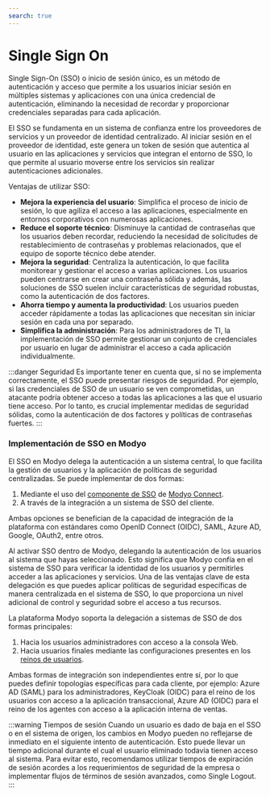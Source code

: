 ```yaml
---
search: true
---
```


# Single Sign On

Single Sign-On (SSO) o inicio de sesión único, es un método de autenticación y acceso que permite a los usuarios iniciar sesión en múltiples sistemas y aplicaciones con una única credencial de autenticación, eliminando la necesidad de recordar y proporcionar credenciales separadas para cada aplicación.

El SSO se fundamenta en un sistema de confianza entre los proveedores de servicios y un proveedor de identidad centralizado. Al iniciar sesión en el proveedor de identidad, este genera un token de sesión que autentica al usuario en las aplicaciones y servicios que integran el entorno de SSO, lo que permite al usuario moverse entre los servicios sin realizar autenticaciones adicionales.

Ventajas de utilizar SSO:
- **Mejora la experiencia del usuario**: Simplifica el proceso de inicio de sesión, lo que agiliza el acceso a las aplicaciones, especialmente en entornos corporativos con numerosas aplicaciones.
- **Reduce el soporte técnico**: Disminuye  la cantidad de contraseñas que los usuarios deben recordar, reduciendo la necesidad de solicitudes de restablecimiento de contraseñas y problemas relacionados, que el equipo de soporte técnico debe atender.
- **Mejora la seguridad**: Centraliza la autenticación, lo que facilita monitorear y gestionar el acceso a varias aplicaciones. Los usuarios pueden centrarse en crear una contraseña sólida y además, las soluciones de SSO suelen incluir características de seguridad robustas, como la autenticación de dos factores.
- **Ahorra tiempo y aumenta la productividad**: Los usuarios pueden acceder rápidamente a todas las aplicaciones que necesitan sin iniciar sesión en cada una por separado.
- **Simplifica la administración**: Para los administradores de TI, la implementación de SSO permite gestionar un conjunto de credenciales por usuario en lugar de administrar el acceso a cada aplicación individualmente.

:::danger Seguridad
Es importante tener en cuenta que, si no se implementa correctamente, el SSO puede presentar riesgos de seguridad. Por ejemplo, si las credenciales de SSO de un usuario se ven comprometidas, un atacante podría obtener acceso a todas las aplicaciones a las que el usuario tiene acceso. Por lo tanto, es crucial implementar medidas de seguridad sólidas, como la autenticación de dos factores y políticas de contraseñas fuertes.
:::

### Implementación de SSO en Modyo

El SSO en Modyo delega la autenticación a un sistema central, lo que facilita la gestión de usuarios y la aplicación de políticas de seguridad centralizadas. Se puede implementar de dos formas:

1. Mediante el uso del [componente de SSO](/es/connect/components/infrastructure.html#single-sign-on-sso) de [Modyo Connect](/es/connect).
2. A través de la integración a un sistema de SSO del cliente.

Ambas opciones se benefician de la capacidad de integración de la plataforma con estándares como OpenID Connect (OIDC), SAML, Azure AD, Google, OAuth2, entre otros.

Al activar SSO dentro de Modyo, delegando la autenticación de los usuarios al sistema que hayas seleccionado. Esto significa que Modyo confía en el sistema de SSO para verificar la identidad de los usuarios y permitirles acceder a las aplicaciones y servicios. Una de las ventajas clave de esta delegación es que puedes aplicar políticas de seguridad específicas de manera centralizada en el sistema de SSO, lo que proporciona un nivel adicional de control y seguridad sobre el acceso a tus recursos.

La plataforma Modyo soporta la delegación a sistemas de SSO de dos formas principales:

1. Hacia los usuarios administradores con acceso a la consola Web.
2. Hacia usuarios finales mediante las configuraciones presentes en los [reinos de usuarios](/es/platform/customers/overview).

Ambas formas de integración son independientes entre sí, por lo que puedes definir topologías específicas para cada cliente, por ejemplo: Azure AD (SAML) para los administradores, KeyCloak (OIDC) para el reino de los usuarios con acceso a la aplicación transaccional, Azure AD (OIDC) para el reino de los agentes con acceso a la aplicación interna de ventas.

:::warning Tiempos de sesión
Cuando un usuario es dado de baja en el SSO o en el sistema de origen, los cambios en Modyo pueden no reflejarse de inmediato en el siguiente intento de autenticación. Esto puede llevar un tiempo adicional durante el cual el usuario eliminado todavía tienen acceso al sistema. Para evitar esto, recomendamos utilizar tiempos de expiración de sesión acordes a los requerimientos de seguridad de la empresa o implementar flujos de términos de sesión avanzados, como Single Logout.
:::



